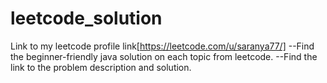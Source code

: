 # leetcode_solution
Link to my leetcode profile link[https://leetcode.com/u/saranya77/]
--Find the beginner-friendly java solution on each topic from leetcode.
--Find the link to the problem description and solution.
